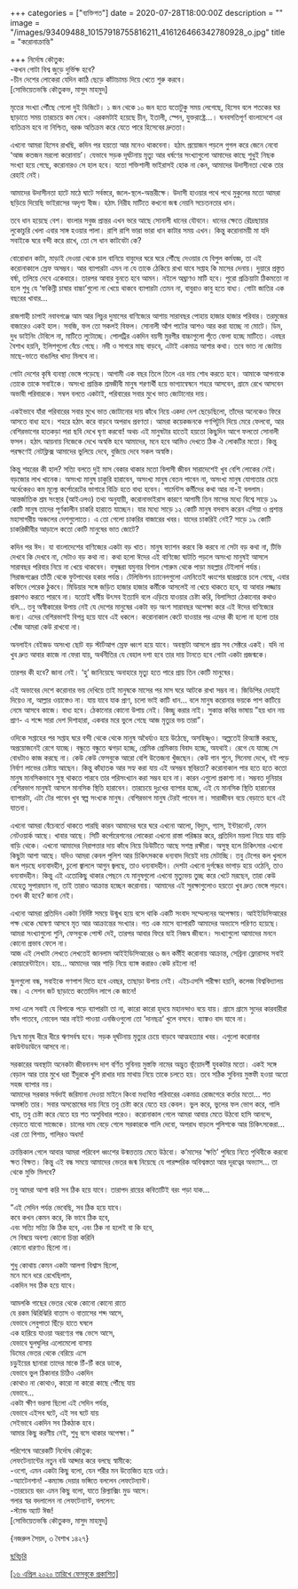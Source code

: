 +++
categories = ["ব্যক্তিগত"]
date = 2020-07-28T18:00:00Z
description = ""
image = "/images/93409488_10157918755816211_416126466342780928_o.jpg"
title = "করোনাক্রান্তি"

+++
নির্দোষ কৌতুক:  
\-কখন গোটা বিশ্ব জুড়ে দুর্ভিক্ষ হবে?  
\-চীন দেশের লোকেরা যেদিন কাঠি ছেড়ে কাঁটাচামচ দিয়ে খেতে শুরু করবে।  
\[সোভিয়েতভস্কি কৌতুকভ, মাসুদ মাহমুদ\]  
  
মৃতের সংখ্যা পৌঁছে গেলো দুই ডিজিটে। ১ জন থেকে ১০ জন হতে যতোটুকু সময় লেগেছে, হিসেব বলে শতকের ঘর ছাড়াতে সময় তারচেয়ে কম নেবে। এরকমটাই হয়েছে চীন, ইতালী, স্পেন, যুক্তরাষ্ট্রে...। ‍ঘনবসতিপূর্ণ বাংলাদেশে এর ব্যতিক্রম হবে না নিশ্চিত, বরঞ্চ অতিক্রম করে যেতে পারে হিসেবের দ্রুততা।  
  
এখনো আমরা হিসেব রাখছি, কদিন পর হয়তো আর মনেও থাকবেনা। হঠাৎ প্রয়োজন পড়লে গুগল করে জেনে নেবো ‘আজ কতজন মরলো করোনায়’। যেভাবে সড়ক দূর্ঘটনায় মৃত্যু আর ধর্ষণের সংখ্যাগুলো আমাদের কাছে শুধুই নিছক সংখ্যা হয়ে গেছে, করোনারও সে হাল হবে। যতো শক্তিশালী ভাইরাসই হোক না কেন, আমাদের উদাসীনতা থেকে তার রেহাই নেই।  
  
আমাদের উদাসীনতা হাটে মাঠে ঘাটে সর্বস্তরে, জলে-স্থলে-অন্তরীক্ষে। উদাসী হাওয়ার পথে পথে মুকুলের মতো আমরা ছড়িয়ে দিয়েছি ভাইরাসের অদৃশ্য বীজ। হঠাৎ নিরীহ মাটিতে কখনো জন্ম নেয়নি সচেতনতার ধান।  
  
তবে ধান হয়েছে বেশ। বাংলার সবুজ প্রান্তর এখন ভরে আছে সোনালী ধানের যৌবনে। ধানের ক্ষেতে রৌদ্রছায়ার লুকোচুরি খেলা এবার সাঙ্গ হওয়ার পালা। রাশি রাশি ভারা ভারা ধান কাটার সময় এখন। কিন্তু করোনাময়ী মা যদি সবাইকে ঘরে বন্দী করে রাখে, তো সে ধান কাটবেটা কে?  
  
বোরোধান কাটা, মাড়াই দেওয়া থেকে চাল বানিয়ে বাবুদের ঘরে ঘরে পৌঁছে দেওয়ার যে বিপুল কর্মযজ্ঞ, তা এই করোনাকালে স্রেফ অসম্ভব। আর ব্যাপারটা এমন না যে তাকে ঠেকিয়ে রাখা যাবে সপ্তাহ কি মাসের দেনায়। দুয়ারে প্রস্তুত বর্ষা, তলিয়ে দেবে একেবারে। তারপর আবার বুনতে হবে আমন। নইলে অঘ্রাণও মাটি হবে। পুরো প্রক্রিয়াটা ঠিকমতো না হলে শুধু যে ‘ফকিন্নী চাষার বাচ্চা’গুলো না খেয়ে থাকবে ব্যাপারটা তেমন না, বাবুরাও কাবু হতে বাধ্য। গোটা জাতির এক বছরের খাবার...  
  
রাজশাহী চাপাই নবাবগঞ্জে আম আর লিচুর দুমাসের বাণিজ্যের আশায় সারাবছর পোহায় হাজার হাজার পরিবার। তরমুজের বাজারেও একই হাল। সবজি, ফল তো সকলই বিফল। সোনালী আঁশ পাটের আশও আর করা যাচ্ছে না মোটে। ডিম, দুধ ডাইনিং টেবিলে না, মাটিতে লুটোচ্ছে। পোলট্রির একদিন বয়সী মুরগীর বাচ্চাগুলো পুঁতে ফেলা হচ্ছে মাটিতে। এবছর বৈশাখ হয়নি, ইলিশগুলো বেঁচে গেছে। নদী ও সাগরে মাছ বাড়বে, এটাই একমাত্র আশার কথা। তবে ভাত না জোটায় মাছে-ভাতে বাঙালির খাদ্য মিলবে না।  
  
গোটা দেশের কৃষি ব্যবস্থা ভেঙ্গে পড়েছে। আগামী এক বছর তিলে তিলে এর দায় শোধ করতে হবে। আমাকে আপনাকে তোকে তাকে সবাইকে। অসংখ্য প্রান্তিক শ্রমজীবী মানুষ শরণার্থী হয়ে ভাগ্যান্বেষনে শহরে আসবেন, গ্রামে রেখে আসবেন অভাবী পরিবারকে। সম্বল বলতে একটাই, পরিবারের সবার মুখে ভাত জোটানোর দায়।  
  
একইভাবে যাঁরা পরিবারের সবার মুখে ভাত জোটানোর দায় কাঁধে নিয়ে একদা দেশ ছেড়েছিলো, তাঁদের অনেকেও ফিরে আসতে বাধ্য হবে। শহরে হঠাৎ করে বাড়বে অপরাধ প্রবণতা। আমরা কয়েকজনকে গণপিটুনি দিয়ে মেরে ফেলবো, আর বেশিরভাগের হাতকড়া পরা ছবি দেখে ঘৃণা করবো! অথচ এই মানুষটার হাতেই হয়তো কিছুদিন আগে ফলতো সোনালী ফসল। হঠাৎ আয়নায় নিজেকে দেখে অস্বস্তি হবে আমাদের, মনে হবে আমিও দেখতে ঠিক ঐ লোকটির মতো। কিন্তু পরক্ষণেই নেটফ্লিক্স আমাদের ভুলিয়ে দেবে, বুজিয়ে দেবে সকল অস্বস্তি।  
  
কিন্তু শহরের কী হাল? সত্যি বলতে দুই মাস বেকার থাকার মতো বিলাসী জীবন সারাদেশেই খুব বেশি লোকের নেই। বড়জোর লাখ খানেক। অসংখ্য মানুষ চাকুরি হারাবেন, অসংখ্য মানুষ বেতন পাবেন না, অসংখ্য মানুষ যোগ্যতার চেয়ে অর্ধেকেরও কম মূল্যে কর্পোরেটের ভাগারে বিক্রি হতে বাধ্য হবেন। গার্মেন্টস কর্মীদের কথা আর না-ই বললাম। আন্তর্জাতিক শ্রম সংস্থার (আইএলও) তথ্য অনুযায়ী, করোনাভাইরাস কারণে আগামী তিন মাসের মধ্যে বিশ্বে সাড়ে ১৯ কোটি মানুষ তাদের পূর্ণকালীন চাকরি হারাতে যাচ্ছেন। যার মধ্যে সাড়ে ১২ কোটি মানুষ বসবাস করেন এশিয়া ও প্রশান্ত মহাসাগরীয় অঞ্চলের দেশগুলোতে। এ তো গেলো চাকরির বাজারের খবর। যাদের চাকরিই নেই? সাড়ে ১৯ কোটি চাকরিজীবীর আড়ালে কতো কোটি মানুষের ভাত জোটে?  
  
কদিন পর ঈদ। যা বাংলাদেশের বাণিজ্যের একটা বড় খাত। মানুষ ফ্যাশন করবে কি করবে না সেটা বড় কথা না, টিভি দেখবে কি দেখবে না, সেটাও বড় কথা না। কথা হলো ঈদের এই বাণিজ্যে ঘাটতি পড়লে অসংখ্য মানুষই আসলে সারাবছর পরিবার নিয়ে না খেয়ে থাকবেন। বসুন্ধরা যমুনার বিশাল শোরুম থেকে পাড়া মহল্লার টেইলার্স পর্যন্ত। সিরাজগঞ্জের তাঁতী থেকে ফুটপাথের হকার পর্যন্ত। টেলিভিশন চ্যানেলগুলো এমনিতেই ধ্বংশের দ্বারপ্রান্তে চলে গেছে, এবার কফিনে পেরেক ঠুকবে। মিডিয়ার সঙ্গে জড়িত হাজার হাজার কর্মীকে আসলেই না খেয়ে থাকতে হবে, যা আবার লজ্জায় প্রকাশও করতে পারবে না। যতোই ধর্মীয় উৎসব ইত্যাদি বলে এড়িয়ে যাওয়ার চেষ্টা করি, বিলাসিতা ঠেকানোর কথাও বলি... তবু অস্বীকারের উপায় নেই যে দেশের মানুষের একটা বড় অংশ সারাবছর অপেক্ষা করে এই ঈদের বাণিজ্যের জন্য। এদের বেশিরভাগই বিপন্ন হয়ে যাবে এই ধকলে। করোনাকাল কেটে যাওয়ার পর এদের কী হলো না হলো তার খোঁজ আমরা কেউ রাখবো না।  
  
অনলাইন বেইজড অসংখ্য ছোট বড় স্টার্টআপ স্রেফ ধ্বংশ হয়ে যাবে। অবস্থাটা আসলে প্রায় সব সেক্টরে একই। যদি না খুব দ্রুত আবার কাজে না ফেরা যায়, অর্থনীতির যে বেহাল দশা হবে তার দায় টানতে হবে গোটা একটা প্রজন্মকে।  
  
তারপর কী হবে? জানা নেই। ‘হু’ জানিয়েছে অনাহারে মৃত্যু হতে পারে প্রায় তিন কোটি মানুষের।  
  
এই অভাবের দেশে করোনার ভয় দেখিয়ে তাই মানুষকে মাসের পর মাস ঘরে আটকে রাখা সম্ভব না। জিডিপির দোহাই দিয়েও না, আল্লার ওয়াস্তেও না। যায় যাবে যাক প্রাণ, চলো ভাই কাটি ধান... বলে মানুষ করোনার ভয়কে পাশ কাটিয়ে নেমে আসবে কাজে। বাধ্য হবে। ঠেকানোর কোনো উপায় নেই। কিচ্ছু করার নাই। সুকান্ত কবির ভাষায় ”হয় ধান নয় প্রাণ- এ শব্দে সারা দেশ দিশাহারা, একবার মরে ভুলে গেছে আজ মৃত্যুর ভয় তারা”।  
  
ওদিকে সপ্তাহের পর সপ্তাহ ঘরে বন্দী থেকে থেকে মানুষ অধৈর্য্যও হয়ে উঠেছে, অসহিষ্ণুও। অল্পতেই রিঅ্যাক্ট করছে, অপ্রয়োজনেই রেগে যাচ্ছে। বন্ধুতে বন্ধুতে ঝগড়া হচ্ছে, প্রেমিক প্রেমিকায় বিবাদ হচ্ছে, অযথাই। রেগে যে যাচ্ছে সে বোধটাও কাজ করছে না। কেউ কেউ ফেসবুকে আরো বেশি উত্তেজনা খুঁজছেন। কেউ গান শুনে, সিনেমা দেখে, বই পড়ে নির্বাণ লাভের চেষ্টায় আছেন। কিন্তু কাঁহাতক আর সহ্য করা যায় এই অসম্ভব স্থবিরতা? করোনাকাল পার হতে হতে কতো মানুষ মানসিকভাবে সুস্থ থাকতে পারবে তার পরিসংখ্যান করা সম্ভব হবে না। কারন এগুলো প্রকাশ্য না। সম্ভবত দুনিয়ার বেশিরভাগ মানুষই আসলে মানসিক স্থিতি হারাবেন। তারচেয়ে দুঃখের ব্যাপার হচ্ছে, এই যে মানসিক স্থিতি হারানোর ব্যাপারটা, এটা টের পাবেন খুব স্বল্প সংখ্যক মানুষ। বেশিরভাগ মানুষ টেরই পাবেন না। সারাজীবন বয়ে বেড়াতে হবে এই যাতনা।  
  
এখনো আমরা বেঁচেবর্তে থাকতে পারছি কারন আমাদের ঘরে ঘরে এখনো আলো, বিদ্যুৎ, গ্যাস, ইন্টারনেট, ফোন নেটওয়ার্ক আছে। খাবার আছে। সিটি কর্পোরেশনের লোকেরা এখনো রাস্তা পরিষ্কার করে, প্রতিদিন ময়লা নিয়ে যায় বাড়ি বাড়ি থেকে। এখনো আমাদের নিরাপত্তার দায় কাঁধে নিয়ে ডিউটিতে আছে সশস্ত্র রক্ষীরা। অসুস্থ হলে চিকিৎসার এখনো কিছুটা আশা আছে। যদিও আমরা কেবল পুলিশ আর চিকিৎসককে ধন্যবাদ দিয়েই দায় মেটাচ্ছি। তবু টেপের কল খুললে জল পড়ছে ধন্যবাদহীন, ‍চুলো জ্বাললে আগুন জ্বলছে, তাও ধন্যবাদহীন। দেশটা এখনো দুর্গন্ধের ভাগাড় হয়ে ওঠেনি, তাও ধন্যবাদহীন। কিন্তু এই এতোকিছু থাকার পেছনে যে মানুষগুলো এখনো মৃত্যুভয় তুচ্ছ করে খেটে মরছেন, তারা কেউ যেহেতু সুপারম্যান না, তাই তারাও আক্রান্ত হচ্ছেন করোনায়। আমাদের এই সুরক্ষাগুলোও হয়তো খুব দ্রুত ভেঙ্গে পড়বে। তখন কী হবে? জানা নেই।  
  
এখনো আমরা প্রতিদিন একটা নির্দিষ্ট সময়ে উন্মুখ হয়ে বসে থাকি একটি সংবাদ সম্মেলনের অপেক্ষায়। আইইডিসিআরের পক্ষ থেকে ঘোষণা আসবে মৃত আর আক্রান্তের সংখ্যার। গত এক মাসে ব্যাপারটি আমাদের অভ্যাসে পরিণত হয়েছে। আমরা সংখ্যাগুলো শুনি, ফেসবুকে পোস্ট দেই, তারপর আবার ফিরে যাই নিজস্ব জীবনে। সংখ্যাগুলো আমাদের মননে কোনো প্রভাব ফেলে না।  
আজ এই লেখাটা লেখতে লেখতেই জানলাম আইইডিসিআরের ৬ জন কর্মীই করোনায় আক্রান্ত, সেব্রিনা ফ্লোরাসহ সবাই কোয়ারেন্টাইনে। হায়... আমাদের আর শাড়ি নিয়ে ব্যাঙ্গ করারও কেউ রইলো না!  
  
স্কুলগুলো বন্ধ, সবাইকে গণপাশ দিতে হবে এবছর, তাছাড়া উপায় নেই। এইচএসসি পরীক্ষা হয়নি, কলেজ বিশ্ববিদ্যালয় বন্ধ। এ সেশন জট ছাড়াতে কতোদিন লাগে কে জানে!  
  
মন্দা এলে সবাই যে বিপাকে পড়ে ব্যাপারটা তা না, কারো কারো হৃদয়ে মহানন্দাও বয়ে যায়। গ্রামে গ্রামে সুদের কারবারীরা ফাঁদ পাতবে, নোবেল আর নাইট পাওয়া এনজিওগুলো তো ’দানছত্র’ খুলে বসবে। ব্যাঙ্কও বাদ যাবে না।  
  
নিঃস্ব মানুষ ধীরে ধীরে ঋণসর্বস্ব হবে। সড়ক দূর্ঘটনায় মৃত্যুর চেয়ে বাড়বে আত্মহত্যার খবর। এগুলো করোনার কাউন্টডাউনে আসবে না।  
  
সরকারের অবস্থাটা অনেকটা জীবনানন্দ দাশ বর্ণিত সুবিনয় মুস্তফি নামের অদ্ভুত ভূঁয়োদর্শী যুবকটার মতো। একই সঙ্গে বেড়াল আর তার মুখে ধরা ইঁদুরকে খুশি রাখার দায় মাথায় নিয়ে তাকে চলতে হয়। তবে সঠিক সুবিনয় মুস্তফী হওয়া অতো সহজ ব্যাপার নয়।  
আমাদের সরকার সর্বদাই জরিমানা দেওয়া মাইনে কিংবা মধ্যবিত্ত পরিবারের একমাত্র রোজগেরে কর্তার মতো... শত অসঙ্গতি তার। সবার অসন্তোষের দায় নিয়ে তবু চেষ্টা করে যেতে হয় কেবল। ভুল করে, ভুলের ফল ভোগ করে, গালি খায়, তবু চেষ্টা করে যেতে হয় শত অসুবিধার পরেও। করোনাকাল গেলে আমরা আবার মেতে উঠবো হাসি আনন্দে, বেড়াতে যাবো সাজেকে। চালের দাম বেড়ে গেলে সরকারকে গালি দেবো, অপরাধ বাড়লে পুলিশকে আর চিকিৎসকেরা... এরা তো পিশাচ, গালিরও অধম!  
  
ক্রান্তিকাল গেলে আবার আমরা পরিবেশ ধ্বংশের উন্মত্ততায় মেতে উঠবো। ক’মাসের ’ক্ষতি’ পুষিয়ে নিতে পৃথিবীকে করবো ক্ষত বিক্ষত। কিন্তু এই বন্ধ সময়ে আমাদের ভেতর জন্ম নিয়েছে যে পারষ্পরিক অবিশ্বস্ততা আর দূরত্বের অভ্যাস... তা থেকে মুক্তি মিলবে?  
  
তবু আমরা আশা করি সব ঠিক হয়ে যাবে। তারাপদ রায়ের কবিতাটিই বরং পড়া যাক...  
  
”এই সেদিন পর্যন্ত ভেবেছি, সব ঠিক হয়ে যাবে।  
কবে কখন কেমন করে, কি ভাবে ঠিক হবে,  
এবং সত্যি সত্যি কি ঠিক হবে, এবং ঠিক না হলেই বা কি হবে,  
সে বিষয়ে অবশ্য কোনো চিন্তা করিনি  
কোনো ধারণাও ছিলো না।  
  
শুধু কোথায় কেমন একটা আলগা বিশ্বাস ছিলো,  
মনে মনে ধরে রেখেছিলাম,  
একদিন সব ঠিক হয়ে যাবে।  
  
আমলকি গাছের ভেতর থেকে কোনো কোনো রাতে  
যে রকম ঝিরিঝিরি বাতাস ও বাতাসের শব্দ আসে,  
যেভাবে লেবুপাতা ছিঁড়ে হাতে ঘষলে  
এক হারিয়ে যাওয়া অরণ্যের গন্ধ ভেসে আসে,  
যেভাবে ঘুলঘুলির এলোমেলো বাসায়  
ডিমের ভেতর থেকে বেরিয়ে এসে  
চড়ুইয়ের ছানারা তাদের মাকে চিঁ-চিঁ করে ডাকে,  
যেভাবে ভুল ঠিকানার চিঠিও একদিন  
কোথাও না কোথাও, কারো না কারো কাছে পৌঁছে যায়  
যেভাবে...  
একটা ক্ষীণ ভরসা ছিলো এই সেদিন পর্যন্ত,  
যেভাবে এইসব ঘটে, এই সব ঘটে যায়  
সেইভাবে একদিন সব ঠিকঠাক হবে।  
আমার কিছু করণীয় নেই, শুধু বসে থাকার অপেক্ষা।”  
  
পরিশেষে আরেকটি নির্দোষ কৌতুক:  
লেফটেন্যান্টের নতুন বউ আব্দার করে বলছে স্বামীকে:  
\-ওগো, এমন একটা কিছু বলো, যেন শরীর মন উত্তেজিত হয়ে ওঠে।  
\-অ্যাটেনশান! -কম্যান্ড দেয়ার ভঙ্গিতে বললেন লেফটেন্যান্ট।  
\-তারচেয়ে বরং এমন কিছু বলো, যাতে রিল্যাক্সিং মুড আসে।  
গলার স্বর বদলালেন না লেফটেন্যান্ট, বললেন:  
\-স্ট্যান্ড অ্যাট ঈজ!  
\[সোভিয়েতভস্কি কৌতুকভ, মাসুদ মাহমুদ\]  
  
{নজরুল সৈয়দ, ৩ বৈশাখ ১৪২৭}  
  
[ছবিচুরি](https://www.see.me/)

[\[১৬ এপ্রিল ২০২০ তারিখে ফেসবুকে প্রকাশিত\]](https://www.facebook.com/photo.php?fbid=10157918755806211&set=a.103569901210&type=3&theater)